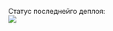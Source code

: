Статус последнейго деплоя:
<br>
<img src="https://github.com/ivannikitin-com/lustshop/workflows/Deploy_Pre_Master/badge.svg?branch=pre-master"><br>
